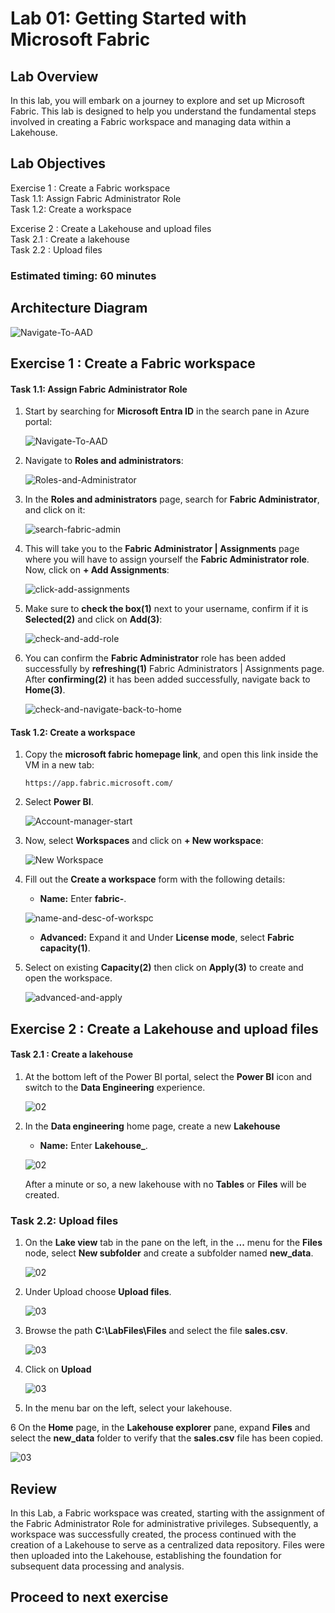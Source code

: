 
# Lab 01: Getting Started with Microsoft Fabric

## Lab Overview
 In this lab, you will embark on a journey to explore and set up Microsoft Fabric. This lab is designed to help you understand the fundamental steps involved in creating a Fabric workspace and managing data within a Lakehouse.

## Lab Objectives

Exercise 1 : Create a Fabric workspace<br>
Task 1.1: Assign Fabric Administrator Role<br>
Task 1.2: Create a workspace<br>

Excerise 2 : Create a Lakehouse and upload files<br>
Task 2.1 : Create a lakehouse <br>
Task 2.2 : Upload files <br>


### Estimated timing: 60 minutes

## Architecture Diagram 

   ![Navigate-To-AAD](./Images/ws/lab_01.png)

## Exercise 1 : Create a Fabric workspace

#### Task 1.1: Assign Fabric Administrator Role

1. Start by searching for **Microsoft Entra ID** in the search pane in Azure portal:

    ![Navigate-To-AAD](./Images/ws/entra01.png)

2. Navigate to **Roles and administrators**:

    ![Roles-and-Administrator](./Images/ws/entraa002.png)

3. In the **Roles and administrators** page, search for **Fabric Administrator**, and click on it:

    ![search-fabric-admin](./Images/ws/entra020.png)

4. This will take you to the **Fabric Administrator | Assignments** page where you will have to assign yourself the **Fabric Administrator role**. Now, click on **+ Add Assignments**:

    ![click-add-assignments](./Images/ws/004.png)

5. Make sure to **check the box(1)** next to your username, confirm if it is **Selected(2)** and click on **Add(3)**:

    ![check-and-add-role](./Images/ws/005.png)

6. You can confirm the **Fabric Administrator** role has been added successfully by **refreshing(1)** Fabric Administrators | Assignments page. After **confirming(2)** it has been added successfully, navigate back to **Home(3)**.

    ![check-and-navigate-back-to-home](./Images/ws/006.png)

#### Task 1.2: Create a workspace

1. Copy the **microsoft fabric homepage link**, and open this link inside the VM in a new tab:

   ```
   https://app.fabric.microsoft.com/
   ```


2. Select **Power BI**.

    ![Account-manager-start](./Images/ws/microsoftpage.png)
   


3.  Now, select **Workspaces** and click on **+ New workspace**:

     ![New Workspace](./Images/ws/workspace.png)

4. Fill out the **Create a workspace** form with the following details:

   - **Name:** Enter **fabric-<inject key="DeploymentID" enableCopy="false"/>**.
   

    ![name-and-desc-of-workspc](./Images/ws/workspacename.png)

   - **Advanced:** Expand it and Under **License mode**, select **Fabric capacity(1)**.

5. Select on existing **Capacity(2)** then click on **Apply(3)** to create and open the workspace.

    ![advanced-and-apply](./Images/ws/fabriccapacity.png)

## Exercise 2 : Create a Lakehouse and upload files
   

#### Task 2.1 : Create a lakehouse

1. At the bottom left of the Power BI portal, select the **Power BI** icon and switch to the **Data Engineering** experience.

    ![02](./Images/01/Pg3-T1-S1.png)
   
2. In the **Data engineering** home page, create a new **Lakehouse**

    - **Name:** Enter **Lakehouse_<inject key="DeploymentID" enableCopy="false"/>**.

    ![02](./Images/01/lakehouse.png)

    After a minute or so, a new lakehouse with no **Tables** or **Files** will be created.

### Task 2.2: Upload files 

 1. On the **Lake view** tab in the pane on the left, in the **...** menu for the **Files** node, select **New subfolder** and create a subfolder named **new_data**.

    ![02](./Images/ws/create.png)

2. Under Upload choose **Upload files**.
   
   ![03](./Images/ws/upload_files.png)
   
3. Browse the path **C:\LabFiles\Files** and select the file **sales.csv**. 

   ![03](./Images/ws/sales.png)

4. Click on **Upload**

   ![03](./Images/ws/upload.png)

5. In the menu bar on the left, select your lakehouse.
   

6 On the **Home** page, in the **Lakehouse explorer** pane, expand **Files** and select the **new_data** folder to verify that the **sales.csv** file has been copied.

   ![03](./Images/01/10.png)
  
 ## Review

   In this Lab, a Fabric workspace was created, starting with the assignment of the Fabric Administrator Role for administrative privileges. Subsequently, a workspace was 
   successfully created, the process continued with the creation of a Lakehouse to serve as a centralized data repository. Files were then uploaded into the Lakehouse, 
   establishing the foundation for subsequent data processing and analysis.


  ## Proceed to next exercise
